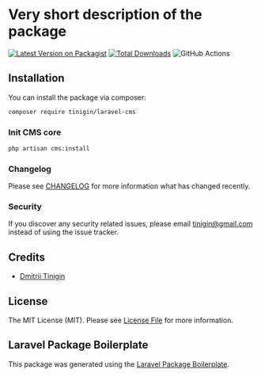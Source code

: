 # Very short description of the package

[![Latest Version on Packagist](https://img.shields.io/packagist/v/tinigin/laravel-cms.svg?style=flat-square)](https://packagist.org/packages/tinigin/laravel-cms)
[![Total Downloads](https://img.shields.io/packagist/dt/tinigin/laravel-cms.svg?style=flat-square)](https://packagist.org/packages/tinigin/laravel-cms)
![GitHub Actions](https://github.com/tinigin/laravel-cms/actions/workflows/main.yml/badge.svg)

## Installation

You can install the package via composer:

```bash
composer require tinigin/laravel-cms
```

### Init CMS core

```bash
php artisan cms:install
```

### Changelog

Please see [CHANGELOG](CHANGELOG.md) for more information what has changed recently.

### Security

If you discover any security related issues, please email tinigin@gmail.com instead of using the issue tracker.

## Credits

-   [Dmitrii Tinigin](https://github.com/tinigin)

## License

The MIT License (MIT). Please see [License File](LICENSE.md) for more information.

## Laravel Package Boilerplate

This package was generated using the [Laravel Package Boilerplate](https://laravelpackageboilerplate.com).
